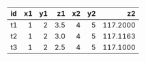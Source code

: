 |id  |  x1|  y1|   z1|  x2|  y2|        z2|
|:---|---:|---:|----:|---:|---:|---------:|
|t1  |   1|   2|  3.5|   4|   5|  117.2000|
|t2  |   1|   2|  3.0|   4|   5|  117.1163|
|t3  |   1|   2|  2.5|   4|   5|  117.1000|
